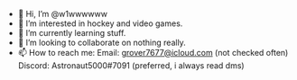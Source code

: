 - 👋 Hi, I’m @w1wwwwww
- 👀 I’m interested in hockey and video games.
- 🌱 I’m currently learning stuff.
- 💞️ I’m looking to collaborate on nothing really.
- 📫 How to reach me:
Email: grover7677@icloud.com (not checked often)
Discord: Astronaut5000#7091 (preferred, i always read dms)

<!---
w1wwwwww/w1wwwwww is a ✨ special ✨ repository because its `README.md` (this file) appears on your GitHub profile.
You can click the Preview link to take a look at your changes.
--->
